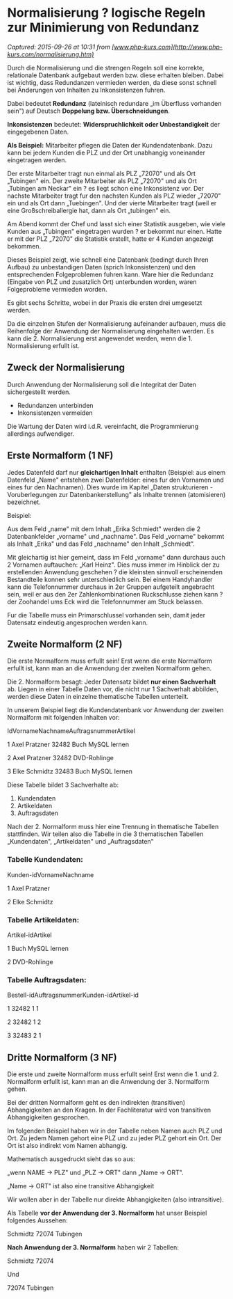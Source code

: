 # Normalisierung ? logische Regeln zur Minimierung von Redundanz

_Captured: 2015-09-26 at 10:31 from [www.php-kurs.com](http://www.php-kurs.com/normalisierung.htm)_

Durch die Normalisierung und die strengen Regeln soll eine korrekte, relationale Datenbank aufgebaut werden bzw. diese erhalten bleiben. Dabei ist wichtig, dass Redundanzen vermieden werden, da diese sonst schnell bei Änderungen von Inhalten zu Inkonsistenzen fuhren.

Dabei bedeutet **Redundanz** (lateinisch redundare „im Überfluss vorhanden sein") auf Deutsch **Doppelung bzw. Überschneidungen**.

**Inkonsistenzen** bedeutet: **Widerspruchlichkeit oder Unbestandigkeit** der eingegebenen Daten.

**Als Beispiel:** Mitarbeiter pflegen die Daten der Kundendatenbank. Dazu kann bei jedem Kunden die PLZ und der Ort unabhangig voneinander eingetragen werden.

Der erste Mitarbeiter tragt nun einmal als PLZ „72070" und als Ort „Tubingen" ein. Der zweite Mitarbeiter als PLZ „72070" und als Ort „Tubingen am Neckar" ein ? es liegt schon eine Inkonsistenz vor. Der nachste Mitarbeiter tragt fur den nachsten Kunden als PLZ wieder „72070" ein und als Ort dann „Tuebingen". Und der vierte Mitarbeiter tragt (weil er eine Großschreiballergie hat, dann als Ort „tubingen" ein.

Am Abend kommt der Chef und lasst sich einer Statistik ausgeben, wie viele Kunden aus „Tubingen" eingetragen wurden ? er bekommt nur einen. Hatte er mit der PLZ „72070" die Statistik erstellt, hatte er 4 Kunden angezeigt bekommen.

Dieses Beispiel zeigt, wie schnell eine Datenbank (bedingt durch Ihren Aufbau) zu unbestandigen Daten (sprich Inkonsistenzen) und den entsprechenden Folgeproblemen fuhren kann. Ware hier die Redundanz (Eingabe von PLZ und zusatzlich Ort) unterbunden worden, waren Folgeprobleme vermieden worden.

Es gibt sechs Schritte, wobei in der Praxis die ersten drei umgesetzt werden.

Da die einzelnen Stufen der Normalisierung aufeinander aufbauen, muss die Reihenfolge der Anwendung der Normalisierung eingehalten werden. Es kann die 2. Normalisierung erst angewendet werden, wenn die 1. Normalisierung erfullt ist.

## Zweck der Normalisierung

Durch Anwendung der Normalisierung soll die Integritat der Daten sichergestellt werden.

  * Redundanzen unterbinden
  * Inkonsistenzen vermeiden

Die Wartung der Daten wird i.d.R. vereinfacht, die Programmierung allerdings aufwendiger.

## Erste Normalform (1 NF)

Jedes Datenfeld darf nur **gleichartigen Inhalt** enthalten (Beispiel: aus einem Datenfeld „Name" entstehen zwei Datenfelder: eines fur den Vornamen und eines fur den Nachnamen). Dies wurde im Kapitel „Daten strukturieren - Voruberlegungen zur Datenbankerstellung" als Inhalte trennen (atomisieren) bezeichnet.

Beispiel:

Aus dem Feld „name" mit dem Inhalt „Erika Schmiedt" werden die 2 Datenbankfelder „vorname" und „nachname". Das Feld „vorname" bekommt als Inhalt „Erika" und das Feld „nachname" den Inhalt „Schmiedt".

Mit gleichartig ist hier gemeint, dass im Feld „vorname" dann durchaus auch 2 Vornamen auftauchen: „Karl Heinz". Dies muss immer im Hinblick der zu erstellenden Anwendung geschehen ? die kleinsten sinnvoll erscheinenden Bestandteile konnen sehr unterschiedlich sein. Bei einem Handyhandler kann die Telefonnummer durchaus in 2er Gruppen aufgeteilt angebracht sein, weil er aus den 2er Zahlenkombinationen Ruckschlusse ziehen kann ? der Zoohandel ums Eck wird die Telefonnummer am Stuck belassen.

Fur die Tabelle muss ein Primarschlussel vorhanden sein, damit jeder Datensatz eindeutig angesprochen werden kann.

## Zweite Normalform (2 NF)

Die erste Normalform muss erfullt sein! Erst wenn die erste Normalform erfullt ist, kann man an die Anwendung der zweiten Normalform gehen.

Die 2. Normalform besagt: Jeder Datensatz bildet **nur einen Sachverhalt** ab. Liegen in einer Tabelle Daten vor, die nicht nur 1 Sachverhalt abbilden, werden diese Daten in einzelne thematische Tabellen unterteilt.

In unserem Beispiel liegt die Kundendatenbank vor Anwendung der zweiten Normalform mit folgenden Inhalten vor:

IdVornameNachnameAuftragsnummerArtikel

1
Axel
Pratzner
32482
Buch MySQL lernen

2
Axel
Pratzner
32482
DVD-Rohlinge

3
Elke
Schmidtz
32483
Buch MySQL lernen

Diese Tabelle bildet 3 Sachverhalte ab:

  1. Kundendaten
  2. Artikeldaten
  3. Auftragsdaten

Nach der 2. Normalform muss hier eine Trennung in thematische Tabellen stattfinden. Wir teilen also die Tabelle in die 3 thematischen Tabellen „Kundendaten", „Artikeldaten" und „Auftragsdaten"

### Tabelle Kundendaten:

Kunden-idVornameNachname

1
Axel
Pratzner

2
Elke
Schmidtz

### Tabelle Artikeldaten:

Artikel-idArtikel

1
Buch MySQL lernen

2
DVD-Rohlinge

### Tabelle Auftragsdaten:

Bestell-idAuftragsnummerKunden-idArtikel-id

1
32482
1
1

2
32482
1
2

3
32483
2
1

## Dritte Normalform (3 NF)

Die erste und zweite Normalform muss erfullt sein! Erst wenn die 1. und 2. Normalform erfullt ist, kann man an die Anwendung der 3. Normalform gehen.

Bei der dritten Normalform geht es den indirekten (transitiven) Abhangigkeiten an den Kragen. In der Fachliteratur wird von transitiven Abhangigkeiten gesprochen.

Im folgenden Beispiel haben wir in der Tabelle neben Namen auch PLZ und Ort. Zu jedem Namen gehort eine PLZ und zu jeder PLZ gehort ein Ort. Der Ort ist also indirekt vom Namen abhangig.

Mathematisch ausgedruckt sieht das so aus:

„wenn NAME -> PLZ" und „PLZ -> ORT" dann „Name -> ORT".

„Name -> ORT" ist also eine transitive Abhangigkeit

Wir wollen aber in der Tabelle nur direkte Abhangigkeiten (also intransitive).

Als Tabelle **vor der Anwendung der 3. Normalform** hat unser Beispiel folgendes Aussehen:

Schmidtz
72074
Tubingen

**Nach Anwendung der 3. Normalform** haben wir 2 Tabellen:

Schmidtz
72074

Und

72074
Tubingen
